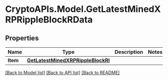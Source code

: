 # CryptoAPIs.Model.GetLatestMinedXRPRippleBlockRData

## Properties

Name | Type | Description | Notes
------------ | ------------- | ------------- | -------------
**Item** | [**GetLatestMinedXRPRippleBlockRI**](GetLatestMinedXRPRippleBlockRI.md) |  | 

[[Back to Model list]](../README.md#documentation-for-models) [[Back to API list]](../README.md#documentation-for-api-endpoints) [[Back to README]](../README.md)

